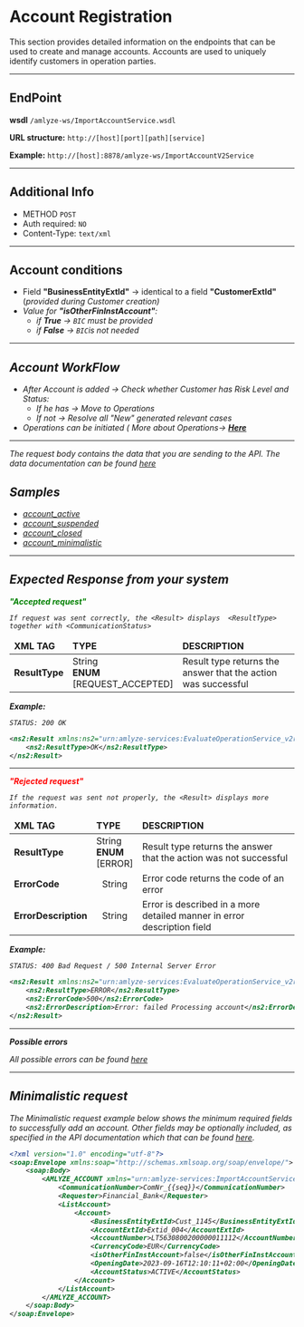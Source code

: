 # Account Registration

This section provides detailed information on the endpoints that can be used to create and manage accounts. Accounts are used to uniquely identify customers in operation parties.

---

## EndPoint

**wsdl** `/amlyze-ws/ImportAccountService.wsdl`

**URL structure:** `http://[host][port][path][service]`

**Example:** `http://[host]:8878/amlyze-ws/ImportAccountV2Service`

---

## Additional Info

* METHOD ` POST ` 
* Auth required: `NO`
* Content-Type: `text/xml`
---

## Account conditions
* Field <b>"BusinessEntityExtId"</b>  → identical to a field <b>"CustomerExtId"</b> (<i>provided during  Customer creation)
* Value for <b>"isOtherFinInstAccount"</b>:
	* if <b>True</b> → `BIC` must be provided
	* if <b>False</b> → `BIC`is not needed
---

## Account WorkFlow
* After Account is added → Check whether Customer has Risk Level and Status:
	* If he has → Move to Operations
	* If not → Resolve all "New" generated relevant cases
 * Operations can be initiated ( More about Operations→ [<b>Here</b>](../operation/operation.md)

----

The request body contains the data that you are sending to the API. The data documentation can be found [*here*](fields.md)

## Samples

* [account_active](samples/account_active.xml)
* [account_suspended](samples/account_suspended.xml)
* [account_closed](samples/account_closed.xml)
* [account_minimalistic](samples/account_minimalistic.xml)
---

## Expected Response from your system

**<span style="color: green;">"Accepted request"</span>**

`If request was sent correctly, the <Result> displays  <ResultType> together with <CommunicationStatus>`

<table>
		<thead>
			<tr>
				<td><b>XML TAG</b></td>
				<td><b>TYPE</b></td>
				<td><b>DESCRIPTION</b></td>
			</tr>
		</thead>
		<tbody>
			<tr>
				<td><b>ResultType</b></td>
				<td>String<br/><b>ENUM</b><br/>[REQUEST_ACCEPTED]</td>
				<td>Result type returns the answer that the action was successful</td>
			</tr>
		</tbody>
</table>

**Example:**

`STATUS: 200 OK`
```xml
<ns2:Result xmlns:ns2="urn:amlyze-services:EvaluateOperationService_v2r0">
	<ns2:ResultType>OK</ns2:ResultType>
</ns2:Result>
```
---
**<span style="color: red;">"Rejected request"</span>**

`If the request was sent not properly, the <Result> displays more information.`

<table>
		<thead>
			<tr>
				<td><b>XML TAG</b></td>
				<td><b>TYPE</b></td>
				<td><b>DESCRIPTION</b></td>
			</tr>
		</thead>
		<tbody>
			<tr>
				<td><b>ResultType</b></td>
				<td>String<br/><b>ENUM</b><br/>[ERROR]</td>
				<td>Result type returns the answer that the action was not successful</td>
			</tr>
            <tr>
				<td><b>ErrorCode</b></td>
				<td style="text-align:center">String</td>
				<td>Error code returns the code of an error</td>
            </tr>
            <tr>
				<td><b>ErrorDescription</b></td>
				<td style="text-align:center">String</td>
				<td>Error is described in a more detailed manner in error description field</td>
            </tr>
		</tbody>
</table>

**Example:**

`STATUS: 400 Bad Request / 500 Internal Server Error`
```xml
<ns2:Result xmlns:ns2="urn:amlyze-services:EvaluateOperationService_v2r0">
	<ns2:ResultType>ERROR</ns2:ResultType>
	<ns2:ErrorCode>500</ns2:ErrorCode>
	<ns2:ErrorDescription>Error: failed Processing account</ns2:ErrorDescription>
</ns2:Result>
```
----
**Possible errors**

All possible errors can be found [*here*](acc_possible_errors.md)  


----

## Minimalistic request

The Minimalistic request example below shows the minimum required fields to successfully add an account. Other fields may be optionally included, as specified in the API documentation which that can be found [*here*](fields.md).

```xml
<?xml version="1.0" encoding="utf-8"?>
<soap:Envelope xmlns:soap="http://schemas.xmlsoap.org/soap/envelope/">
    <soap:Body>
        <AMLYZE_ACCOUNT xmlns="urn:amlyze-services:ImportAccountService_v1r0">
            <CommunicationNumber>ComNr_{{seq}}</CommunicationNumber>
            <Requester>Financial_Bank</Requester>
            <ListAccount>
                <Account>
                    <BusinessEntityExtId>Cust_1145</BusinessEntityExtId>
                    <AccountExtId>Extid_004</AccountExtId>
                    <AccountNumber>LT5630800200000011112</AccountNumber>
                    <CurrencyCode>EUR</CurrencyCode>
                    <isOtherFinInstAccount>false</isOtherFinInstAccount>
                    <OpeningDate>2023-09-16T12:10:11+02:00</OpeningDate>
                    <AccountStatus>ACTIVE</AccountStatus> 
                </Account>
            </ListAccount>
        </AMLYZE_ACCOUNT>
    </soap:Body>
</soap:Envelope>
```
